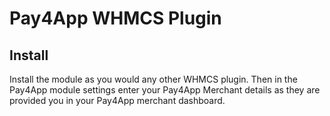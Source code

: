 Pay4App WHMCS Plugin
===================

## Install

Install the module as you would any other WHMCS plugin. Then in the Pay4App module settings enter your Pay4App Merchant details as they are provided you in your Pay4App merchant dashboard.